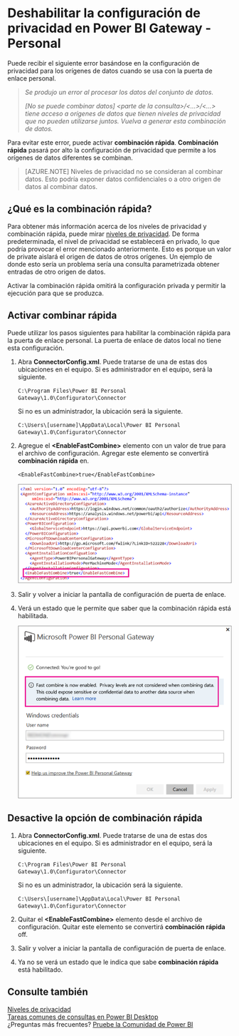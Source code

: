 <properties
pageTitle="Deshabilitar la configuración de privacidad"
description="Cómo habilitar la combinación rápida dentro de la puerta de enlace Personal para deshabilitar la configuración de privacidad para la actualización."
services="powerbi"
documentationCenter=""
authors="guyinacube"
manager="mblythe"
backup=""
editor=""
tags=""
qualityFocus="complete"
qualityDate="04/01/2016"/>

<tags
ms.service="powerbi"
ms.devlang="NA"
ms.topic="article"
ms.tgt_pltfrm="na"
ms.workload="powerbi"
ms.date="08/15/2016"
ms.author="asaxton"/>
# Deshabilitar la configuración de privacidad en Power BI Gateway - Personal

Puede recibir el siguiente error basándose en la configuración de privacidad para los orígenes de datos cuando se usa con la puerta de enlace personal.

> *Se produjo un error al procesar los datos del conjunto de datos.*
>
> *[No se puede combinar datos] &lt;parte de la consulta&gt;/&lt;...&gt;/&lt;…&gt; tiene acceso a orígenes de datos que tienen niveles de privacidad que no pueden utilizarse juntos. Vuelva a generar esta combinación de datos.*

Para evitar este error, puede activar **combinación rápida**. 
            **Combinación rápida** pasará por alto la configuración de privacidad que permite a los orígenes de datos diferentes se combinan. 

> [AZURE.NOTE] Niveles de privacidad no se consideran al combinar datos. Esto podría exponer datos confidenciales o a otro origen de datos al combinar datos.

## ¿Qué es la combinación rápida?

Para obtener más información acerca de los niveles de privacidad y combinación rápida, puede mirar [niveles de privacidad](https://support.office.com/en-us/article/Privacy-levels-Power-Query-CC3EDE4D-359E-4B28-BC72-9BEE7900B540). De forma predeterminada, el nivel de privacidad se establecerá en privado, lo que podría provocar el error mencionado anteriormente. Esto es porque un valor de private aislará el origen de datos de otros orígenes. Un ejemplo de donde esto sería un problema sería una consulta parametrizada obtener entradas de otro origen de datos. 

Activar la combinación rápida omitirá la configuración privada y permitir la ejecución para que se produzca.

## Activar combinar rápida

Puede utilizar los pasos siguientes para habilitar la combinación rápida para la puerta de enlace personal. La puerta de enlace de datos local no tiene esta configuración.

1. Abra **ConnectorConfig.xml**.  Puede tratarse de una de estas dos ubicaciones en el equipo.  Si es administrador en el equipo, será la siguiente.

    <pre><code>C:\Program Files\Power BI Personal Gateway\1.0\Configurator\Connector</code></pre>

    Si no es un administrador, la ubicación será la siguiente.

    <pre><code>C:\Users\[username]\AppData\Local\Power BI Personal Gateway\1.0\Configurator\Connector</code></pre>

2.  Agregue el **&lt;EnableFastCombine&gt;** elemento con un valor de true para el archivo de configuración. Agregar este elemento se convertirá **combinación rápida** en.

    <pre><code>&lt;EnableFastCombine&gt;true&lt;/EnableFastCombine&gt;</code></pre>
    
    ![](media/powerbi-refresh-enable-fast-combine/configfile.png)

3.  Salir y volver a iniciar la pantalla de configuración de puerta de enlace.

4.  Verá un estado que le permite que saber que la combinación rápida está habilitada.

    ![](media/powerbi-refresh-enable-fast-combine/fastcombineenabled.png)

## Desactive la opción de combinación rápida

1. Abra **ConnectorConfig.xml**.  Puede tratarse de una de estas dos ubicaciones en el equipo.  Si es administrador en el equipo, será la siguiente.

    <pre><code>C:\Program Files\Power BI Personal Gateway\1.0\Configurator\Connector</code></pre>

    Si no es un administrador, la ubicación será la siguiente.

    <pre><code>C:\Users\[username]\AppData\Local\Power BI Personal Gateway\1.0\Configurator\Connector</code></pre>

2.  Quitar el **&lt;EnableFastCombine&gt;** elemento desde el archivo de configuración. Quitar este elemento se convertirá **combinación rápida** off.

3.  Salir y volver a iniciar la pantalla de configuración de puerta de enlace.

4.  Ya no se verá un estado que le indica que sabe **combinación rápida** está habilitado.


## Consulte también

[Niveles de privacidad](https://support.office.com/en-us/article/Privacy-levels-Power-Query-CC3EDE4D-359E-4B28-BC72-9BEE7900B540)  
[Tareas comunes de consultas en Power BI Desktop](powerbi-desktop-common-query-tasks.md)  
¿Preguntas más frecuentes? [Pruebe la Comunidad de Power BI](http://community.powerbi.com/)
